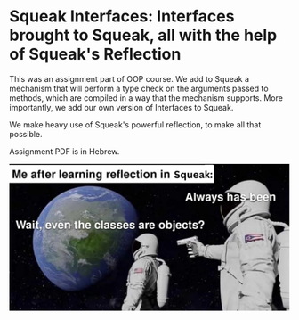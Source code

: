 # Squeak Interfaces: Interfaces brought to Squeak, all with the help of Squeak's Reflection

This was an assignment part of OOP course. We add to Squeak a mechanism that will perform a type check on the arguments passed to methods, which are compiled in a way that the mechanism supports. More importantly, we add our own version of Interfaces to Squeak.

We make heavy use of Squeak's powerful reflection, to make all that possible.

Assignment PDF is in Hebrew.

![Meme](meme.png)
